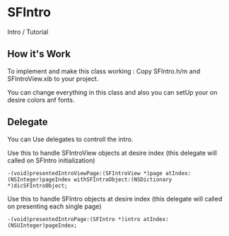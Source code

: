 # SFIntro
Intro / Tutorial 

## How it's Work
To implement and make this class working : Copy SFIntro.h/m and SFIntroView.xib to your project.

You can change everything in this class and also you can setUp your on desire colors anf fonts.

## Delegate 
You can Use delegates to controll the intro.

Use this to handle SFIntroView objects at desire index (this delegate will called on SFIntro initialization)
```
-(void)presentedIntroViewPage:(SFIntroView *)page atIndex:(NSInteger)pageIndex withSFIntroObject:(NSDictionary *)dicSFIntroObject;
```

Use this to handle SFIntro objects at desire index (this delegate will called on presenting each single page)
```
-(void)presentedIntroPage:(SFIntro *)intro atIndex:(NSUInteger)pageIndex;
```


